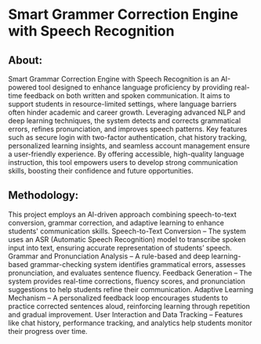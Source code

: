# Smart Grammer Correction Engine with Speech Recognition

## About:
Smart Grammar Correction Engine with Speech Recognition is an AI-powered tool designed to enhance language proficiency by providing real-time feedback on both written and spoken communication. It aims to support students in resource-limited settings, where language barriers often hinder academic and career growth. Leveraging advanced NLP and deep learning techniques, the system detects and corrects grammatical errors, refines pronunciation, and improves speech patterns. Key features such as secure login with two-factor authentication, chat history tracking, personalized learning insights, and seamless account management ensure a user-friendly experience. By offering accessible, high-quality language instruction, this tool empowers users to develop strong communication skills, boosting their confidence and future opportunities.


## Methodology:
This project employs an AI-driven approach combining speech-to-text conversion, grammar correction, and adaptive learning to enhance students' communication skills.
Speech-to-Text Conversion – The system uses an ASR (Automatic Speech Recognition) model to transcribe spoken input into text, ensuring accurate representation of students’ speech.
Grammar and Pronunciation Analysis – A rule-based and deep learning-based grammar-checking system identifies grammatical errors, assesses pronunciation, and evaluates sentence fluency.
Feedback Generation – The system provides real-time corrections, fluency scores, and pronunciation suggestions to help students refine their communication.
Adaptive Learning Mechanism – A personalized feedback loop encourages students to practice corrected sentences aloud, reinforcing learning through repetition and gradual improvement.
User Interaction and Data Tracking – Features like chat history, performance tracking, and analytics help students monitor their progress over time.
